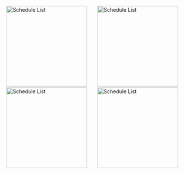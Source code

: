 <img src="https://github.com/KartikBade/GymBro-v2/assets/65703182/4dd46818-d12a-44f9-a21b-4c53dad76cad" alt="Schedule List" width="220"/> &nbsp; &nbsp; &nbsp;
<img src="https://github.com/KartikBade/GymBro-v2/assets/65703182/a51bd1bf-9a60-4218-83a3-c4500e04be4d" alt="Schedule List" width="220"/> &nbsp; &nbsp; &nbsp;
<img src="https://github.com/KartikBade/GymBro-v2/assets/65703182/f4a3f695-21ab-44f0-9714-4a0f2556ff45" alt="Schedule List" width="220"/> &nbsp; &nbsp; &nbsp;
<img src="https://github.com/KartikBade/GymBro-v2/assets/65703182/eefa13c8-0e55-4b79-ab72-19404492db63" alt="Schedule List" width="220"/> &nbsp; &nbsp; &nbsp;
